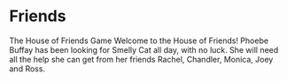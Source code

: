 # Friends
The House of Friends Game
Welcome to the House of Friends! Phoebe Buffay has been looking for Smelly Cat all day, with no luck. She will need all the help she can get from her friends Rachel, Chandler, Monica, Joey and Ross. 
